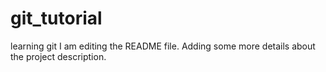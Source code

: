 # git_tutorial
learning git
I am editing the README file. Adding some more details about the project description.
